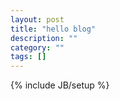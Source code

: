 ```yaml
---
layout: post
title: "hello blog"
description: ""
category: ""
tags: []
---
```

{% include JB/setup %}
